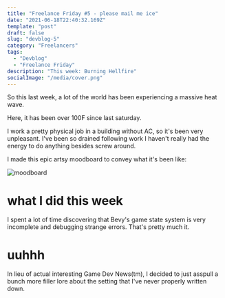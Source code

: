 ```yaml
---
title: "Freelance Friday #5 - please mail me ice"
date: "2021-06-18T22:40:32.169Z"
template: "post"
draft: false
slug: "devblog-5"
category: "Freelancers"
tags:
  - "Devblog"
  - "Freelance Friday"
description: "This week: Burning Hellfire"
socialImage: "/media/cover.png"
---
```


So this last week, a lot of the world has been experiencing a massive heat wave.

Here, it has been over 100F since last saturday.

I work a pretty physical job in a building without AC, so it's been very unpleasant. I've been so drained
following work I haven't really had the energy to do anything besides screw around.

I made this epic artsy moodboard to convey what it's been like:

![moodboard](/media/moodboard.jpg)

# what I did this week

I spent a lot of time discovering that Bevy's game state system is very incomplete and debugging strange errors. That's pretty much it.

# uuhhh

In lieu of actual interesting Game Dev News(tm), I decided to just asspull a bunch more filler lore about the setting
that I've never properly written down.

